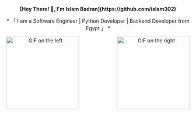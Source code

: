 


<div align="center">
  <p><strong>[Hey There! 👋, I'm Islam Badran](https://github.com/islam302)</strong></p>
  <p> * 「 I am a Software Engineer | Python Developer | Backend Developer from Egypt 」 * </p>
  <img align="right" width="200" src="https://user-images.githubusercontent.com/65187002/144930161-2f783401-8d27-4fdf-a2f7-cc0ba32f1f1f.gif" alt="GIF on the right">
  <img align="left" width="200" src="https://user-images.githubusercontent.com/65187002/144930161-2f783401-8d27-4fdf-a2f7-cc0ba32f1f1f.gif" alt="GIF on the left">
</div>
